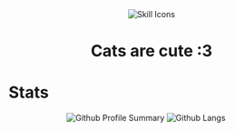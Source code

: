 <div align="center">
    <img src="https://skillicons.dev/icons?i=git,arch,linux,python,latex" alt="Skill Icons" />
    <br>
    <h1>Cats are cute :3</h1>
</div>
<h1>Stats</h1>
    <p align="center">
        <img src="https://github-profile-summary-cards.vercel.app/api/cards/profile-details?username=LordofMaul&include_orgs=true&layout=compact&theme=tokyonight" alt="Github Profile Summary">
        <img src="https://github-readme-stats-git-masterorgs-github-readme-stats-team.vercel.app/api/top-langs/?username=LordofMaul&include_orgs=true&theme=tokyonight&layout=compact&langs_count=10" alt="Github Langs">
    </p>
    
